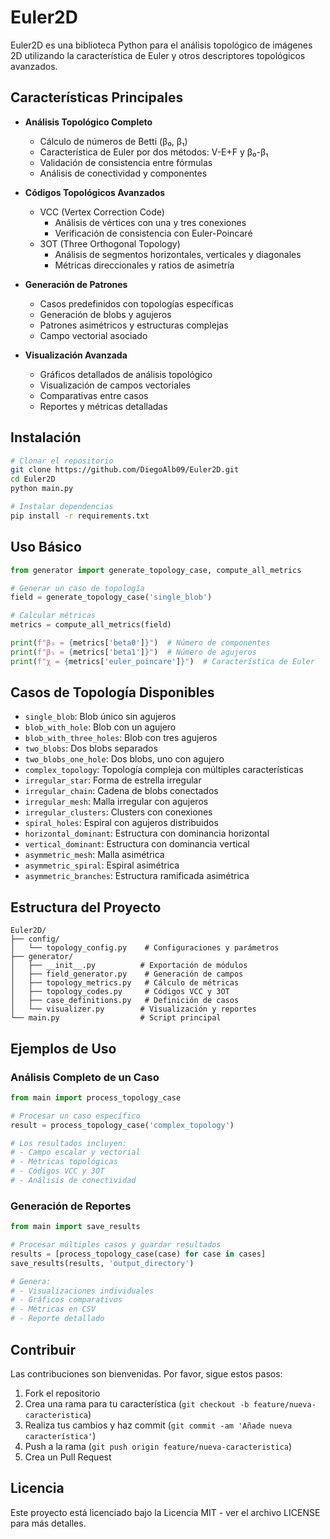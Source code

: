 # Euler2D

Euler2D es una biblioteca Python para el análisis topológico de imágenes 2D utilizando la característica de Euler y otros descriptores topológicos avanzados.

## Características Principales

- **Análisis Topológico Completo**
  - Cálculo de números de Betti (β₀, β₁)
  - Característica de Euler por dos métodos: V-E+F y β₀-β₁
  - Validación de consistencia entre fórmulas
  - Análisis de conectividad y componentes

- **Códigos Topológicos Avanzados**
  - VCC (Vertex Correction Code)
    - Análisis de vértices con una y tres conexiones
    - Verificación de consistencia con Euler-Poincaré
  - 3OT (Three Orthogonal Topology)
    - Análisis de segmentos horizontales, verticales y diagonales
    - Métricas direccionales y ratios de asimetría

- **Generación de Patrones**
  - Casos predefinidos con topologías específicas
  - Generación de blobs y agujeros
  - Patrones asimétricos y estructuras complejas
  - Campo vectorial asociado

- **Visualización Avanzada**
  - Gráficos detallados de análisis topológico
  - Visualización de campos vectoriales
  - Comparativas entre casos
  - Reportes y métricas detalladas

## Instalación

```bash
# Clonar el repositorio
git clone https://github.com/DiegoAlb09/Euler2D.git
cd Euler2D
python main.py

# Instalar dependencias
pip install -r requirements.txt
```

## Uso Básico

```python
from generator import generate_topology_case, compute_all_metrics

# Generar un caso de topología
field = generate_topology_case('single_blob')

# Calcular métricas
metrics = compute_all_metrics(field)

print(f"β₀ = {metrics['beta0']}")  # Número de componentes
print(f"β₁ = {metrics['beta1']}")  # Número de agujeros
print(f"χ = {metrics['euler_poincare']}")  # Característica de Euler
```

## Casos de Topología Disponibles

- `single_blob`: Blob único sin agujeros
- `blob_with_hole`: Blob con un agujero
- `blob_with_three_holes`: Blob con tres agujeros
- `two_blobs`: Dos blobs separados
- `two_blobs_one_hole`: Dos blobs, uno con agujero
- `complex_topology`: Topología compleja con múltiples características
- `irregular_star`: Forma de estrella irregular
- `irregular_chain`: Cadena de blobs conectados
- `irregular_mesh`: Malla irregular con agujeros
- `irregular_clusters`: Clusters con conexiones
- `spiral_holes`: Espiral con agujeros distribuidos
- `horizontal_dominant`: Estructura con dominancia horizontal
- `vertical_dominant`: Estructura con dominancia vertical
- `asymmetric_mesh`: Malla asimétrica
- `asymmetric_spiral`: Espiral asimétrica
- `asymmetric_branches`: Estructura ramificada asimétrica

## Estructura del Proyecto

```
Euler2D/
├── config/
│   └── topology_config.py    # Configuraciones y parámetros
├── generator/
│   ├── __init__.py          # Exportación de módulos
│   ├── field_generator.py    # Generación de campos
│   ├── topology_metrics.py   # Cálculo de métricas
│   ├── topology_codes.py     # Códigos VCC y 3OT
│   ├── case_definitions.py   # Definición de casos
│   └── visualizer.py        # Visualización y reportes
└── main.py                  # Script principal
```

## Ejemplos de Uso

### Análisis Completo de un Caso

```python
from main import process_topology_case

# Procesar un caso específico
result = process_topology_case('complex_topology')

# Los resultados incluyen:
# - Campo escalar y vectorial
# - Métricas topológicas
# - Códigos VCC y 3OT
# - Análisis de conectividad
```

### Generación de Reportes

```python
from main import save_results

# Procesar múltiples casos y guardar resultados
results = [process_topology_case(case) for case in cases]
save_results(results, 'output_directory')

# Genera:
# - Visualizaciones individuales
# - Gráficos comparativos
# - Métricas en CSV
# - Reporte detallado
```

## Contribuir

Las contribuciones son bienvenidas. Por favor, sigue estos pasos:

1. Fork el repositorio
2. Crea una rama para tu característica (`git checkout -b feature/nueva-caracteristica`)
3. Realiza tus cambios y haz commit (`git commit -am 'Añade nueva característica'`)
4. Push a la rama (`git push origin feature/nueva-caracteristica`)
5. Crea un Pull Request

## Licencia

Este proyecto está licenciado bajo la Licencia MIT - ver el archivo LICENSE para más detalles.
